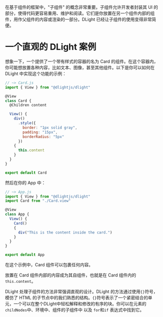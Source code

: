 在基于组件的框架中，"子组件" 的概念非常重要。子组件允许开发者封装其 UI 的部分，使得代码更容易重用、维护和阅读。它们是你放置在另一个组件内部的组件，用作父组件的内容或渲染的一部分。DLight 已经让子组件的使用变得非常简便。

# 一个直观的 DLight 案例

想象一下，一个提供了一个带有样式的容器的名为 Card 的组件。在这个容器内，你可能想放置各种内容，比如文本、图像，甚至其他组件。以下是你可以如何在 DLight 中实现这个功能的示例：

```js
// ~> Card.js
import { View } from "@dlightjs/dlight"

@View
class Card {
  @Children content

  View() {
    div()
      .style({
        border: "1px solid gray",
        padding: "15px",
        borderRadius: "5px"
      })
    {
      this.content
    }
  }
}

export default Card
```

然后在你的 App 中：

```js
// ~> App.js
import { View } from "@dlightjs/dlight"
import Card from "./Card.view"

@View
class App {
  View() {
    Card()
    {
      div("This is the content inside the card.")
    }
  }
}

export default App
```

在这个示例中，Card 组件可以包裹任何内容。

放置在 Card 组件内部的内容成为其自组件，也就是在 Card 组件内的`this.content`。

DLight 处理子组件的方法非常强调直观的设计。DLight 的方法通过使用`{}`符号，模仿了 HTML 的子节点中的我们熟悉的结构。`{}`符号表示了一个紧密结合的单元，一个可以在整个DLight中轻松解释和修改的有序的块。你可以在元素的 `childNodes`中、环境中、组件的子组件中 以及 `for`和`if` 表达式中找到它。

